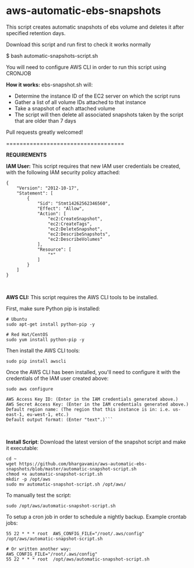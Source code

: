 # aws-automatic-ebs-snapshots
This script creates automatic snapshots of ebs volume and deletes it after specified retention days.

Download this script and run first to check it works normally

$ bash automatic-snapshots-script.sh

You will need to configure AWS CLI in order to run this script using CRONJOB


**How it works:**
ebs-snapshot.sh will:
- Determine the instance ID of the EC2 server on which the script runs
- Gather a list of all volume IDs attached to that instance
- Take a snapshot of each attached volume
- The script will then delete all associated snapshots taken by the script that are older than 7 days

Pull requests greatly welcomed!

===================================

**REQUIREMENTS**

**IAM User:** This script requires that new IAM user credentials be created, with the following IAM security policy attached:

```
{
    "Version": "2012-10-17",
    "Statement": [
        {
            "Sid": "Stmt14262562346560",
            "Effect": "Allow",
            "Action": [
                "ec2:CreateSnapshot",
                "ec2:CreateTags",
                "ec2:DeleteSnapshot",
                "ec2:DescribeSnapshots",
                "ec2:DescribeVolumes"
            ],
            "Resource": [
                "*"
            ]
        }
    ]
}
```
<br />

**AWS CLI:** This script requires the AWS CLI tools to be installed.

First, make sure Python pip is installed:
```
# Ubuntu
sudo apt-get install python-pip -y

# Red Hat/CentOS
sudo yum install python-pip -y
```
Then install the AWS CLI tools: 
```
sudo pip install awscli
```
Once the AWS CLI has been installed, you'll need to configure it with the credentials of the IAM user created above:

```
sudo aws configure

AWS Access Key ID: (Enter in the IAM credentials generated above.)
AWS Secret Access Key: (Enter in the IAM credentials generated above.)
Default region name: (The region that this instance is in: i.e. us-east-1, eu-west-1, etc.)
Default output format: (Enter "text".)```
```
<br />

**Install Script**: Download the latest version of the snapshot script and make it executable:
```
cd ~
wget https://github.com/bhargavamin/aws-automatic-ebs-snapshots/blob/master/automatic-snapshot-script.sh
chmod +x automatic-snapshot-script.sh
mkdir -p /opt/aws
sudo mv automatic-snapshot-script.sh /opt/aws/
```
To manually test the script:
```
sudo /opt/aws/automatic-snapshot-script.sh
```

To setup a cron job in order to schedule a nightly backup. Example crontab jobs:
```
55 22 * * * root  AWS_CONFIG_FILE="/root/.aws/config" /opt/aws/automatic-snapshot-script.sh

# Or written another way:
AWS_CONFIG_FILE="/root/.aws/config" 
55 22 * * * root  /opt/aws/automatic-snapshot-script.sh
```



